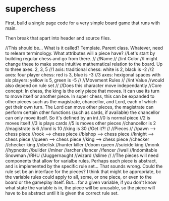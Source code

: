 # superchess

First, build a single page code for a very simple board game that runs with main.

Then break that apart into header and source files.

//This should be... What is it called? Template. Parent class. Whatever, need to relearn terminology. What attributes will a piece have?
//Let's start by building regular chess and go from there.
//
//Name
//
//int Color
//I might change these to make some intuitive mathematical relation to the board. Up to three axes. 2, 3, 5
//1 axis: traditional chess: white is 2, black is -2
//2 axes: four player chess: red is 3, blue is -3
//3 axes: hexigonal spaces with six players: yellow is 5, green is -5
//
//Movement Rules
//
//int Value
//would also depend on rule set
//
//Does this character move independantly
//Core concept: In chess, the king is the only piece that moves. It can use its turn to move itself or another piece. In super chess, this can be expanded to other pieces such as the magistrate, chancellor, and Lord, each of which get their own turn. The Lord can move other pieces, the magistrate can perform certain other functions (such as cards, if available) the chancellor can only move itself. So it's defined by an int
//0 is normal piece
//2 is moves itself
//3 is plays cards
//5 is moves other pieces
//chancellor is 2
//magistrate is 6
//lord is 10
//king is 30
//Get it?!
//
//Pieces
//
//pawn --> chess piece
//rook --> chess piece
//bishop --> chess piece
//knight --> chess piece
//queen --> chess piece
//king --> chess piece
//checker
//checker king
//obelisk
//hunter killer
//doom queen
//suicide king
//monk
//hypnotist
//builder
//miner
//archer
//lancer
//fencer
//wall
//Indomitable Snowman
//RHU
//Juggernaught
//wizard
//slime
//
//The pieces will need components that allow for varialbe rules. Perhaps each piece is abstract, and is implemented by the specific rule set... That sounds wrong. Could the rule set be an interface for the pieces? I think that might be appropriate, bc the variable rules could apply to all, some, or one piece, or even to the board or the gameplay itself. But... for a given variable, if you don't know what state the variable is in, the piece will be unusable, so the piece will have to be abstract until it is given the correct rule set.
